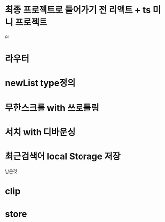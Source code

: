 # 최종 프로젝트로 들어가기 전 리액트 + ts 미니 프로젝트 

완

# 라우터 
# newList type정의
# 무한스크롤  with 쓰로틀링
# 서치 with 디바운싱
# 최근검색어 local Storage 저장 


남은것

# clip 
# store
